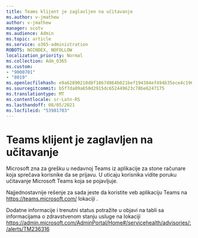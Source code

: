 ```yaml
---
title: Teams klijent je zaglavljen na učitavanje
ms.author: v-jmathew
author: v-jmathew
manager: scotv
ms.audience: Admin
ms.topic: article
ms.service: o365-administration
ROBOTS: NOINDEX, NOFOLLOW
localization_priority: Normal
ms.collection: Adm_O365
ms.custom:
- "9000701"
- "8019"
ms.openlocfilehash: e9a62890210d8f1867d864b021bef194384ef494b35ece4c1962e4f33ac53272
ms.sourcegitcommit: b5f7da89a650d2915dc652449623c78be6247175
ms.translationtype: MT
ms.contentlocale: sr-Latn-RS
ms.lasthandoff: 08/05/2021
ms.locfileid: "53981703"
---
```

# <a name="teams-client-is-stuck-on-loading"></a>Teams klijent je zaglavljen na učitavanje

Microsoft zna za grešku u nedavnoj Teams iz aplikacije za stone računare koja sprečava korisnike da se prijavu. U uticaju korisnika vidite poruku učitavanje Microsoft Teams koja se pojavljuje.

Najjednostavnije rešenje za sada jeste da koristite veb aplikaciju Teams na <https://teams.microsoft.com/> lokaciji .

Dodatne informacije i trenutni status potražite u objavi na tabli sa informacijama o zdravstvenom stanju usluge na lokaciji <https://admin.microsoft.com/AdminPortal/Home#/servicehealth/advisories/:/alerts/TM236316>
